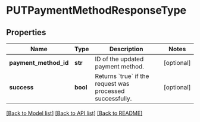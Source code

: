 # PUTPaymentMethodResponseType

## Properties
Name | Type | Description | Notes
------------ | ------------- | ------------- | -------------
**payment_method_id** | **str** | ID of the updated payment method.  | [optional] 
**success** | **bool** | Returns &#x60;true&#x60; if the request was processed successfully.  | [optional] 

[[Back to Model list]](../README.md#documentation-for-models) [[Back to API list]](../README.md#documentation-for-api-endpoints) [[Back to README]](../README.md)

